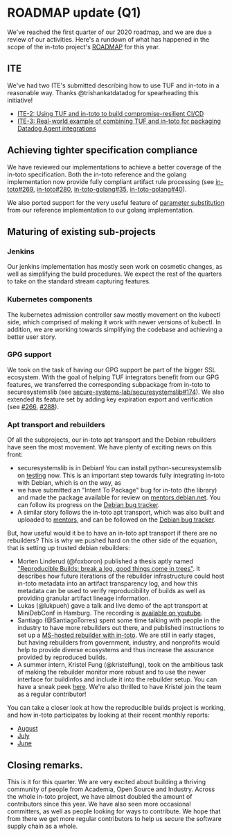 # ROADMAP update (Q1)

We've reached the first quarter of our 2020 roadmap, and we are due a review of
our activities. Here's a rundown of what has happened in the scope of the
in-toto project's
[ROADMAP](https://github.com/in-toto/docs/blob/master/ROADMAP.md) for this
year.

## ITE

We've had two ITE's submitted describing how to use TUF and in-toto in a
reasonable way. Thanks @trishankatdatadog for spearheading this initiative!

- [ITE-2: Using TUF and in-toto to build compromise-resilient CI/CD](https://github.com/in-toto/ITE/pull/4)
- [ITE-3: Real-world example of combining TUF and in-toto for packaging Datadog Agent integrations](
https://github.com/in-toto/ITE/pull/5)


## Achieving tighter specification compliance

We have reviewed our implementations to achieve a better coverage of the
in-toto specification. Both the in-toto reference and the golang implementation
now provide fully compliant artifact rule processing (see
[in-toto#269](https://github.com/in-toto/in-toto/pull/269),
[in-toto#280](https://github.com/in-toto/in-toto/pull/280),
[in-toto-golang#35](https://github.com/in-toto/in-toto-golang/pull/35),
[in-toto-golang#40](https://github.com/in-toto/in-toto-golang/pull/40)).

We also ported support for the very useful feature of [parameter
substitution](https://github.com/in-toto/in-toto-golang/pull/38/files) from our
reference implementation to our golang implementation.


## Maturing of existing sub-projects

### Jenkins

Our jenkins implementation has mostly seen work on cosmetic changes, as well as
simplifying the build procedures. We expect the rest of the quarters to take on
the standard stream capturing features.

### Kubernetes components

The kubernetes admission controller saw mostly movement on the kubectl side,
which comprised of making it work with newer versions of kubectl. In addition,
we are working towards simplifying the codebase and achieving a better user
story.

### GPG support

We took on the task of having our GPG support be part of the bigger SSL
ecosystem. With the goal of helping TUF integrators benefit from our GPG
features, we transferred the corresponding subpackage from in-toto to
securesystemslib (see
[secure-systems-lab/securesystemslib#174](https://github.com/secure-systems-lab/securesystemslib/pull/174)).
We also extended its feature set by adding key expiration export and
verification (see [#266](https://github.com/in-toto/in-toto/pull/266),
[#288](https://github.com/in-toto/in-toto/pull/288)).

### Apt transport and rebuilders

Of all the subprojects, our in-toto apt transport and the Debian rebuilders
have seen the most movement. We have plenty of exciting news on this front:

- securesystemslib is in Debian! You can install python-securesystemslib on
  [testing](https://tracker.debian.org/pkg/python-securesystemslib) now. This
  is an important step towards fully integrating in-toto with Debian, which is
  on the way, as
- we have submitted an "Intent To Package" bug for in-toto (the library) and
  made the package available for review on
  [mentors.debian.net](https://mentors.debian.net/package/python-in-toto). You
  can follow its progress on the [Debian bug
  tracker](https://bugs.debian.org/cgi-bin/bugreport.cgi?bug=934142).
- A similar story follows the in-toto apt transport, which was also built and
  uploaded to
  [mentors](https://mentors.debian.net/package/apt-transport-in-toto), and can
  be followed on the [Debian bug
  tracker](https://bugs.debian.org/cgi-bin/bugreport.cgi?bug=934143).

But, how useful would it be to have an in-toto apt transport if there are no
rebuilders? This is why we pushed hard on the other side of the equation, that
is setting up trusted debian rebuilders:

- Morten Linderud (@foxboron) published a thesis aptly named ["Reproducible
  Builds: break a log, good things come in
  trees"](http://bora.uib.no/bitstream/handle/1956/20411/Morten-Linderud-masteroppgave-Finale2.pdf?sequence=1&isAllowed=y).
  It describes how future iterations of the rebuilder infrastructure could host
  in-toto metadata into an artifact transparency log, and how this metadata can
  be used to verify reproducibility of builds as well as providing granular
  artifact lineage information.
- Lukas (@lukpueh) gave a talk and live demo of the apt transport at
  MiniDebConf in Hamburg. The recording is [available on
  youtube](https://www.youtube.com/watch?v=hbHa4OFv7Qo).
- Santiago (@SantiagoTorres) spent some time talking with people in the
  industry to have more rebuilders out there, and published instructions to set
  up a [MS-hosted rebuilder with
  in-toto](https://lists.reproducible-builds.org/pipermail/rb-general/2019-August/001640.html).
  We are still in early stages, but having rebuilders from government,
  industry, and nonprofits would help to provide diverse ecosystems and thus
  increase the assurance provided by reproduced builds.
- A summer intern, Kristel Fung (@kristelfung), took on the ambitious task of
  making the rebuilder monitor more robust and to use the newer interface for
  buildinfos and include it into the rebuilder setup. You can have a sneak peek
  [here](https://github.com/kristelfung/debian-intoto-rebuilder). We're also
  thrilled to have Kristel join the team as a regular contributor!

You can take a closer look at how the reproducible builds project is working,
and how in-toto participates by looking at their recent monthly reports:

- [August](https://reproducible-builds.org/reports/2019-08/)
- [July](https://reproducible-builds.org/reports/2019-07/)
- [June](https://reproducible-builds.org/reports/2019-06/)

## Closing remarks.

This is it for this quarter. We are very excited about building a thriving
community of people from Academia, Open Source and Industry. Across the whole
in-toto project, we have almost doubled the amount of contributors since this
year. We have also seen more occasional committers, as well as people looking
for ways to contribute. We hope that from there we get more regular
contributors to help us secure the software supply chain as a whole.
